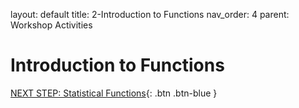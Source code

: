 layout: default
title: 2-Introduction to Functions
nav_order: 4
parent: Workshop Activities

# Introduction to Functions

[NEXT STEP: Statistical Functions](statistical-functions.html){: .btn .btn-blue }
